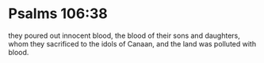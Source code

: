 # Psalms 106:38

they poured out innocent blood, the blood of their sons and daughters, whom they sacrificed to the idols of Canaan, and the land was polluted with blood.
